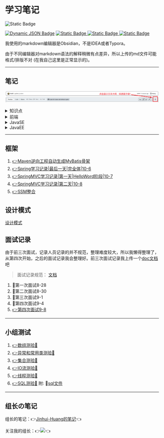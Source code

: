 
# 学习笔记

<img alt="Static Badge" src="https://img.shields.io/badge/language-Java-blue">

<a href="https://github.com/HmEJ"><img alt="Dynamic JSON Badge" src="https://img.shields.io/badge/dynamic/json?url=https%3A%2F%2Fapi.spencerwoo.com%2Fsubstats%2F%3Fsource%3Dgithub%26queryKey%3DHmEJ&query=%24.data.totalSubs&suffix=%20followers&logo=github&label=HmEJ" ></a>
<a href="https://www.instagram.com/j.elmo/"><img alt="Static Badge" src="https://img.shields.io/badge/nothing-fllowme-brightgreen?logo=instagram&logoColor=ffffff&label=j.elmo">
</a>
<a href="https://www.youtube.com/channel/UC7Qfl9xgFGr3hT3zRXqAeEA"><img alt="Static Badge" src="https://img.shields.io/badge/nothing-followme-brightgreen?logo=youtube&logoColor=DC143C&label=j.elmo">
</a>
<a href="https://www.douyin.com/user/MS4wLjABAAAAtanaGDoe_VRcpfRVAsEoYSTvSf4AnjXw2qPgWDvaosw"><img alt="Static Badge" src="https://img.shields.io/badge/%E6%8A%96%E9%9F%B3-%E9%97%9C%E6%B3%A8%E6%88%91-brightgreen?logo=tiktok">
</a>

我使用的markdown编辑器是Obsidian，不是IDEA或者Typora。

由于不同编辑器对markdown语法的解释稍微有点差异，所以上传的md文件可能格式/排版不对 (在我自己这里是正常显示的)。

---

## 笔记

![温馨提示](img/Snipaste_2023-09-02_15-52-55.png)

<details>
<summary>知识点</summary>

1. [👉重要知识点汇总📕](🌟重要知识点汇总.mdmd)
2. [👉Git笔记📖](Git.md)
3. [👉JVM📖](JVM组成.md)
4. [👉MySql](SQL数据库.md)

</details>

<details>
<summary>前端</summary>

1. [👉HTML基础📖](1-HTML基础.md)
2. [👉CSS📖](2-CSS.md)
3.  [👉JavaScript📖](JavaScript.md)
4. [👉Ajax📖](Ajax.md)
5. [👉VUE📖](VUE.md)

</details>

<details>

<summary> JavaSE</summary>

1. [👉JAVA入门📖](3-Java%20SE%20入门.md)
2. [👉方法📖](4-方法.md)
3. [👉数组📖](5-数组.md)
4. [👉面向对象📖](6-面向对象.md)
5. [👉异常处理📖](7-异常处理.md)
6. [👉常用类📖](8-常用类.md)
7. [👉集合📖](9-集合.md)
8. [👉IO流📖](10-IO流.md)
9. [👉多线程📖](11-多线程.md)
10. [👉网络编程📖](12-网络编程.md)
11. [👉反射📖](13-反射.md)
12. [👉JDBC📖](14-JDBC.md)

</details>


<details>
<summary>JavaEE</summary>

1. [👉JavaWeb📖](JavaWeb.md)

</details>

---

## 框架

1. [👉Maven逆向工程自动生成MyBatis骨架](mybatis-generator.md)
2. [👉Spring学习记录|最后一天|完全体|10-6](SpringPractice10-6/学习记录10-6.md)
3. [👉SpringMVC学习记录|第一天|HelloWord阶段|10-7](SpringMVC/SpringMVC学习记录10-7.md)
4. [👉SpringMVC学习记录|第二天|10-8](SpringMVC02/SpringMVC学习记录第二天10-8.md)
5. [👉SSM整合](ssm-integration/记录.md)

## 设计模式

[设计模式](设计模式/设计模式.md)

## 面试记录

由于前三次面试，记录人员记录的并不规范，整理难度较大，所以我懒得整理了，从第四次开始，之后的面试记录我会整理好。前三次面试记录我上传一个[doc文档](面试记录.docx)吧

> 面试记录规范： [文档](面试记录规范文档.md)

1. 🚫第一次面试8-28
1. 🚫第二次面试8-30
1. 🚫第三次面试9-1
1. 🚫第四次面试9-4
1. [👉第四次面试9-8](面试记录9-8.md)

---

## 小组测试

1. [👉数组测验💯](面试简单题测试.md)
2. [👉异常和常用类测验💯](模拟测试摸底题.md)
3. [👉集合测验💯](集合中难测试题.md)
4. [👉IO流测验💯](IO流简单测试题.md)
5. [👉线程测验💯](线程简单测试题.md)
6. [👉SQL测验💯](SQL简单测试题.md)
    附: 💾[sql文件](tb_order.sql)

---

## 组长の笔记

组长的笔记：👉[Jinhui-Huang的笔记](组长笔记)👈

关注我的组长：👉<a href="https://github.com/Jinhui-Huang"><img src="https://img.shields.io/badge/dynamic/json?url=https%3A%2F%2Fapi.spencerwoo.com%2Fsubstats%2F%3Fsource%3Dgithub%26queryKey%3DJinhui-Huang&query=%24.data.totalSubs&suffix=%20followers&logo=github&label=Jinhui-Huang&labelColor=0996AD&color=0786BC)"></a>👈
